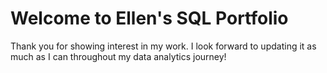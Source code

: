 # Welcome to Ellen's SQL Portfolio
Thank you for showing interest in my work. I look forward to updating it as much as I can throughout my data analytics journey! 
